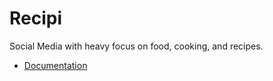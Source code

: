 # Recipi
Social Media with heavy focus on food, cooking, and recipes.

- [Documentation](https://github.com/JohnsonL104/recipi/tree/main/Documentation)